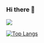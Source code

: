 ### Hi there 👋

<img src="https://img.shields.io/badge/Unity-61DAFB?style=flat&logo=Unity&logoColor=white"/>

[![Top Langs](https://github-readme-stats.vercel.app/api/top-langs/?username=nilbace&langs_count=8)](https://github.com/nilbace/github-readme-stats)

<!--
**nilbace/nilbace** is a ✨ _special_ ✨ repository because its `README.md` (this file) appears on your GitHub profile.

Here are some ideas to get you started:

- 🔭 I’m currently working on ...
- 🌱 I’m currently learning ...
- 👯 I’m looking to collaborate on ...
- 🤔 I’m looking for help with ...
- 💬 Ask me about ...
- 📫 How to reach me: ...
- 😄 Pronouns: ...
- ⚡ Fun fact: ...
-->
